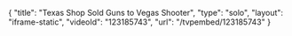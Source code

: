 {
    "title": "Texas Shop Sold Guns to Vegas Shooter",
    "type": "solo",
    "layout": "iframe-static",
    "videoId": "123185743",
    "url": "\/tvpembed\/123185743"
}